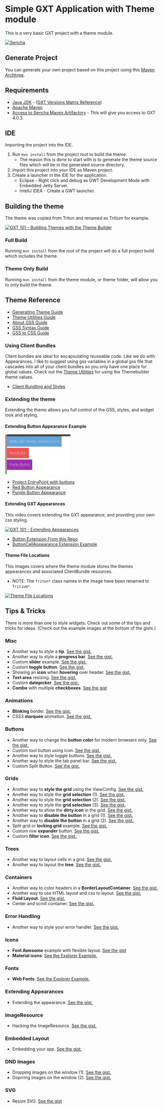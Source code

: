 # Simple GXT Application with Theme module
This is a very basic GXT project with a theme module.   

[![Sencha](http://cdn.sencha.com/img/gwt-eclipse-plugin-banner.png)](https://www.sencha.com/products/gxt/)

## Generate Project
You can generate your own project based on this project using this [Maven Archtype](https://github.com/sencha/gxt-archetypes/tree/master/archetypes/gxt-theme-40x).

## Requirements

* [Java JDK](https://docs.sencha.com/gxt/4.x/guides/getting_started/Versions.html) - ([GXT Versions Matrix Reference](https://docs.sencha.com/gxt/4.x/guides/getting_started/Versions.html))
* [Apache Maven](https://maven.apache.org/install.html)
* [Access to Sencha Maven Artifactory](http://docs.sencha.com/gxt/4.x/guides/getting_started/maven/Maven.html) - This will give you access to GXT 4.0.3.

## IDE
Importing the project into the IDE. 

1. Run `mvn install` from the project root to build the theme. 
    * The reason this is done to start with is to generate the theme source files which will be in the generated source directory.
2. Import this project into your IDE as Maven project.
3. Create a launcher in the IDE for the application.
    * Eclipse - Right click and debug as GWT Development Mode with Embedded Jetty Server.
    * IntellJ IDEA - Create a GWT launcher.

## Building the theme
The theme was copied from Triton and renamed as Tritium for example. 

[![GXT 101 - Building Themes with the Theme Builder](https://img.youtube.com/vi/7-fE_96cOGg/0.jpg)](https://www.youtube.com/watch?v=7-fE_96cOGg)

### Full Build
Running `mvn install` from the root of the project will do a full project build which includes the theme. 

### Theme Only Build
Running `mvn install` from the theme module, or theme folder, will allow you to only build the theme. 

## Theme Reference

* [Generating Theme Guide](https://docs.sencha.com/gxt/4.x/guides/ui/theme/GeneratingThemes.html)
* [Theme Utilities Guide](https://docs.sencha.com/gxt/4.x/guides/ui/theme/Utilities.html)
* [About GSS Guide](https://docs.sencha.com/gxt/4.x/guides/ui/style/gss/GSS.html)
* [GSS Syntax Guide](https://docs.sencha.com/gxt/4.x/guides/ui/style/gss/GSSSyntax.html)
* [GSS to CSS Guide](https://docs.sencha.com/gxt/4.x/guides/ui/style/gss/CssToGss.html)

### Using Client Bundles
Client bundles are ideal for encapsulating reuseable code. Like we do with Appearances. 
I like to suggest using gss variables in a global gss file that cascades into all of your client bundles so you only have one place for global values. Check out the [Theme Utilities](https://docs.sencha.com/gxt/4.x/guides/ui/theme/Utilities.html) for using the Themebuilder theme values. 

* [Client Bundling and Styles](https://docs.sencha.com/gxt/4.x/guides/ui/style/ClientBundleStyleAndImages.html)

### Extending the theme
Extending the theme allows you full control of the GSS, styles, and widget look and styling. 

#### Extending Button Appearance Example

<img src="coloredbuttons.png">

* [Project EntryPoint with buttons](https://github.com/sencha/gxt-demo-projects/blob/master/gxt-theme-40x/application/src/main/java/tld/domain/project/client/ProjectEntryPoint.java#L36)
* [Red Button Appearance](https://github.com/sencha/gxt-demo-projects/tree/master/gxt-theme-40x/theme/src/main/java/tld/domain/project/theme/tritium/custom/client/button/red)
* [Purple Button Appearance](https://github.com/sencha/gxt-demo-projects/tree/master/gxt-theme-40x/theme/src/main/java/tld/domain/project/theme/tritium/custom/client/button/purple)

#### Extending GXT Appearances
This video covers extending the GXT appearance, and providing your own css styling.

[![GXT 101 - Extending Appearances](https://img.youtube.com/vi/MQEmQ1McCZk/0.jpg)](https://www.youtube.com/watch?v=MQEmQ1McCZk)

* [Button Extension From this Repo](https://github.com/sencha/gxt-demo-projects/tree/master/gxt-theme-40x/theme/src/main/java/tld/domain/project/theme/tritium/custom/client/button)
* [ButtonCellAppearance Extension Example](https://gist.github.com/branflake2267/18dd8030595f67c0c43ea192353aff3d)

#### Theme File Locations
This images covers where the theme module stores the themes appearances and associated ClientBundle resources. 

* NOTE: The `Triton*` class names in the image have been renamed to `Tritium*`.

[![Theme File Locations](https://github.com/sencha/gxt-demo-projects/blob/master/Theme_Files.png)](https://github.com/sencha/gxt-demo-projects/blob/master/Theme_Files.png)


## Tips & Tricks
There is more than one to style widgets. Check out some of the tips and tricks for ideas. 
(Check out the example images at the bottom of the gists.)

### Misc

- Another way to style a **tip**. [See the gist.](https://gist.github.com/branflake2267/c7bc3c475060a45e5bea56954c2fe738)
- Another way to style a **progress bar**. [See the gist.](https://gist.github.com/branflake2267/52a972d87056aa486ba9)
- Custom **slider** example. [See the gist.](https://gist.github.com/branflake2267/bec9089f63fa40574e6604151468beaf)
- Custom **toggle button**. [See the gist.](https://gist.github.com/branflake2267/737aa0e319edf818d6a73c937ea61730)
- Showing an **icon** when **hovering** over header. [See the gist.](https://gist.github.com/branflake2267/23e20515fd4e9cf6e5849ce2382bf998)
- **Text area** resizing. [See the gist.](https://gist.github.com/branflake2267/7da92d23ddffeb5ac8beb6b94978bd8a)
- Custom **datepicker**. [See the gist.](https://gist.github.com/branflake2267/1ebdcb0dc6ae962550d985b6c89f0c0b)
- **Combo** with multiple **checkboxes**. [See the gist](https://gist.github.com/branflake2267/7461fd4cd83f53c8c4a3152104213ef6)

### Animations

- **Blinking** border. [See the gist.](https://gist.github.com/branflake2267/cbe962dedaef6e8e1954285c496767b2)
- CSS3 **marquee** animation. [See the gist.](https://gist.github.com/branflake2267/b250e1d6b2b43a1535d25146cbb4980a)

### Buttons

- Another way to change the **button color** for modern browsers only. [See the gist.](https://gist.github.com/branflake2267/cb0d0046f26e8c4776a170b4818fa3be)
- Custom tool button using icon. [See the gist.](https://gist.github.com/branflake2267/d3df69c1e4867f9aade28c2ff641835a)
- Another way to style toggle buttons. [See the gist.](https://gist.github.com/branflake2267/89e1e1552371879539e30b1254bd65d8)
- Another way to style the tab panel bar. [See the gist.](https://gist.github.com/branflake2267/0729169213c570243f369146d326d606)
- Custom Split Button. [See the gist.](https://gist.github.com/branflake2267/56d4778e4bfcf78d845d7017dfb73ea9)

### Grids

- Another way to **style the grid** using the ViewConfig. [See the gist.](https://gist.github.com/branflake2267/c1bf2512a8fd579978861b7c703260b5)
- Another way to style the **grid selection** (1). [See the gist.](https://gist.github.com/branflake2267/e57c2a96bb854d8a3fe42bcfe5b80b5f)
- Another way to style the **grid selection** (2). [See the gist.](https://gist.github.com/branflake2267/c16f6b9029347b3e70d89912aed8cc9d)
- Another way to style the **grid selection** (3). [See the gist.](https://gist.github.com/branflake2267/c1bf2512a8fd579978861b7c703260b5)
- Another way to show the **dirty icon** in the grid. [See the gist.](https://gist.github.com/branflake2267/58d2a7dfc3458a60843a13cb944ec192)
- Another way to **disable the button** in a grid (1). [See the gist.](https://gist.github.com/branflake2267/1c4fca8998a8d6e71d388237f3d1b6c0)
- Another way to **disable the button** in a grid (2). [See the gist.](https://gist.github.com/branflake2267/7ddd8f7feee9f25d31befccf852c774b)
- Split grid or **locking grid** example. [See the gist.](https://gist.github.com/branflake2267/d5f7b546f7c0dbe83df07a2d4d687695)
- Custom row **expander** button. [See the gist.](https://gist.github.com/branflake2267/f154f6b7759e629528c4b9255d3ee7a9)
- Custom **filter icon**. [See the gist.](https://gist.github.com/branflake2267/6b375ebd7e70e335f45a6fbab9e18d77)

### Trees

- Another way to layout cells in a grid. [See the gist.](https://gist.github.com/branflake2267/774570b920d13e4b112b1cb49a6ce68c)
- Another way to layout the **tree**. [See the gist.](https://gist.github.com/branflake2267/df29948ae4e5de7b4cc0e289f0c96b88)

### Containers

- Another way to color headers in a **BorderLayoutContainer**. [See the gist.](https://gist.github.com/branflake2267/1d2ec468062c5966a7f2f2ae6050594a)
- Another way to use HTML layout and css to layout. [See the gist.](https://gist.github.com/branflake2267/ec75a7a8fe7b056e7253e932fea94da8)
- **Fluid Layout**. [See the gist.](https://gist.github.com/branflake2267/eaf371b29bfdc4e3210a17615c4559a5)
- Center and scroll container. [See the gist.](https://gist.github.com/branflake2267/c070d81611b1858d1272ab77b826626c)


### Error Handling

- Another way to style your error handler. [See the gist.](https://gist.github.com/branflake2267/a51295fe09f6f8696476c3c383ac0731)

### Icons

- **Font Awesome** example with flexible layout. [See the gist](https://gist.github.com/branflake2267/34eff42cd92d71fe02bc6a27d7856a81)
- **Material icons**. [See the Explorer Example.](http://examples.sencha.com/gxt/4.0.3/#ExamplePlace:html_materialicons)

### Fonts

- **Web Fonts**. [See the Explorer Example.](http://examples.sencha.com/gxt/4.0.3/#ExamplePlace:html_webfont)

### Extending Appearances

- Extending the appearance. [See the gist.](https://gist.github.com/branflake2267/201e80954f1ea3158559dc099ec9a0c8)

### ImageResource

- Hacking the ImageResource. [See the gist.](https://gist.github.com/branflake2267/938b7f6fc22da1417b39)

### Embedded Layout

- Embedding your app. [See the gist.](https://gist.github.com/branflake2267/d2fec9bcfb5c5dea8cb78dc6528f0b42)

### DND Images

- Dropping images on the window (1). [See the gist.](https://gist.github.com/branflake2267/d424e4a0c0b371e3dd9d15bfd3514429)
- Doprring images on the window (2). [See the gist.](https://gist.github.com/branflake2267/97266601f0f225ae2a750fc8115dc2c4)

### SVG

- Resize SVG. [See the gist](https://gist.github.com/branflake2267/25d12cc2837261efc5859436af169528)

